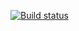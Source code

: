 [![Build status](https://ci.appveyor.com/api/projects/status/7meq9dusfe79ns7i/branch/main?svg=true)](https://ci.appveyor.com/project/Nastyazaz/postmanecho/branch/main)
